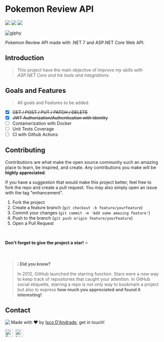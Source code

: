 <h1> Pokemon Review API </h1>

<p>
	<img src="https://img.shields.io/github/license/iscodand/pokemon-review-api?color=green"/>
	<img src="https://img.shields.io/github/repo-size/iscodand/pokemon-review-api?color=green"/>
	<img src="https://img.shields.io/github/last-commit/iscodand/pokemon-review-api?color=green"/>
</p>

![giphy](https://user-images.githubusercontent.com/81825284/236641426-7657d781-2b76-42ca-b145-1da8b40530c2.gif)

<p>Pokemon Review API made with .NET 7 and ASP.NET Core Web API.</p>

## Introduction

> This project have the main objective of *improve my skills with ASP.NET Core and his tools and integrations*.

## Goals and Features

> All goals and Features to be added.

- [X] ~~GET / POST / PUT / PATCH / DELETE~~
- [X] ~~JWT Authorization/Authentication with Identity~~
- [ ] Containerization with Docker
- [ ] Unit Tests Coverage
- [ ] CI with Github Actions

## Contributing

Contributions are what make the open source community such an amazing place to learn, be inspired, and create. Any contributions you make will be **highly appreciated**.

If you have a suggestion that would make this project better, feel free to fork the repo and create a pull request. You may also simply open an issue with the tag "enhancement".

1. Fork the project
2. Create a feature branch (`git checkout -b feature/yourFeature`)
3. Commit your changes (`git commit -m 'Add some amazing feature'`)
4. Push to the branch (`git push origin feature/yourFeature`)
5. Open a Pull Request

<br>

**Don't forget to give the project a star!** ⭐

<br>

> ℹ️ **Did you know?**
>
> In 2012, GitHub launched the starring function.
> Stars were a new way to keep track of repositories that caught your attention.
> In GitHub social etiquette, starring a repo is not only way to bookmark a project but also to express **how much you appreciated and found it interesting!**
## Contact
<img align="left" src="https://avatars.githubusercontent.com/iscodand?size=100">

Made with ❤️ by [Isco D'Andrade](https://github.com/iscodand), get in touch!

<a href="mailto:iscodand@outlook.com" target="_blank"><img src="https://img.shields.io/badge/Email-D14836?style=flat&logo=gmail&logoColor=white" alt="Email Badge" height="25"></a>&nbsp;
<a href="https://linkedin.com/in/iscodand" target="_blank"><img src="https://img.shields.io/badge/Linkedin-0077B5?style=flat&logo=linkedin&logoColor=white" alt="LinkedIn Badge" height="25"></a>&nbsp;

<br clear="left"/>

